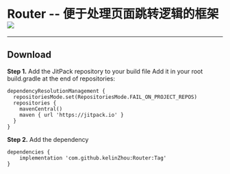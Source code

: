 # Router -- 便于处理页面跳转逻辑的框架 [![](https://jitpack.io/v/kelinZhou/Router.svg)](https://jitpack.io/#kelinZhou/Router)

***
## Download
**Step 1.** Add the JitPack repository to your build file
Add it in your root build.gradle at the end of repositories:
```grovvy
dependencyResolutionManagement {
  repositoriesMode.set(RepositoriesMode.FAIL_ON_PROJECT_REPOS)
  repositories {
    mavenCentral()
    maven { url 'https://jitpack.io' }
  }
}
```
**Step 2.** Add the dependency
```grovvy
dependencies {
    implementation 'com.github.kelinZhou:Router:Tag'
}
```
